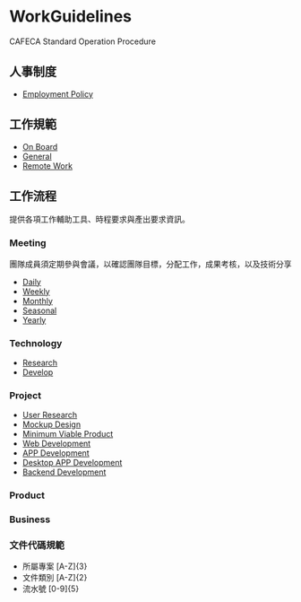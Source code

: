 # WorkGuidelines
CAFECA Standard Operation Procedure

## 人事制度
- [Employment Policy](code-of-conduct/employ_policy.md)

## 工作規範
- [On Board](code-of-conduct/on-board.md)
- [General](code-of-conduct/general.md)
- [Remote Work](code-of-conduct/remote-work.md)

## 工作流程
提供各項工作輔助工具、時程要求與產出要求資訊。

### Meeting
團隊成員須定期參與會議，以確認團隊目標，分配工作，成果考核，以及技術分享
- [Daily](meeting/daily)
- [Weekly](meeting/daily)
- [Monthly](meeting/daily)
- [Seasonal](meeting/daily)
- [Yearly](meeting/daily)

### Technology
- [Research](technology/research.md)
- [Develop](technology/develop.md)

### Project
- [User Research](project/user-research.md)
- [Mockup Design](project/mockup-design.md)
- [Minimum Viable Product](project/minimum-viable-product.md)
- [Web Development](project/web-development.md)
- [APP Development](project/app-development.md)
- [Desktop APP Development](project/desktop-app-development.md)
- [Backend Development](project/backend-development.md)

### Product

### Business

### 文件代碼規範
- 所屬專案 [A-Z]{3}
- 文件類別 [A-Z]{2}
- 流水號 [0-9]{5}
